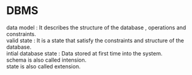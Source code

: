 # DBMS 
data model : It describes the structure of the database , operations and constraints.
<br>
valid state : It is a state that satisfy the constraints and structure of the database.
<br>
intial database state : Data stored at first time into the system.
<br>
schema is also called intension.
<br>
state is also called extension.
<br>
